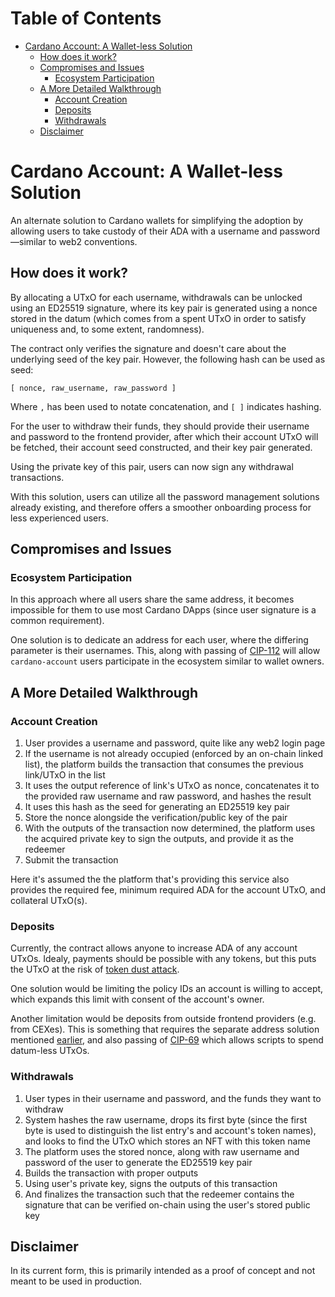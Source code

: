# Table of Contents

<!-- vim-markdown-toc GFM -->

* [Cardano Account: A Wallet-less Solution](#cardano-account-a-wallet-less-solution)
    * [How does it work?](#how-does-it-work)
    * [Compromises and Issues](#compromises-and-issues)
        * [Ecosystem Participation](#ecosystem-participation)
    * [A More Detailed Walkthrough](#a-more-detailed-walkthrough)
        * [Account Creation](#account-creation)
        * [Deposits](#deposits)
        * [Withdrawals](#withdrawals)
    * [Disclaimer](#disclaimer)

<!-- vim-markdown-toc -->

# Cardano Account: A Wallet-less Solution

An alternate solution to Cardano wallets for simplifying the adoption by
allowing users to take custody of their ADA with a username and password—similar
to web2 conventions.

## How does it work?

By allocating a UTxO for each username, withdrawals can be unlocked using an
ED25519 signature, where its key pair is generated using a nonce stored in the
datum (which comes from a spent UTxO in order to satisfy uniqueness and, to some
extent, randomness).

The contract only verifies the signature and doesn't care about the underlying
seed of the key pair. However, the following hash can be used as seed:
```
[ nonce, raw_username, raw_password ]
```

Where `,` has been used to notate concatenation, and `[ ]` indicates hashing.

For the user to withdraw their funds, they should provide their username and
password to the frontend provider, after which their account UTxO will be
fetched, their account seed constructed, and their key pair generated.

Using the private key of this pair, users can now sign any withdrawal
transactions.

With this solution, users can utilize all the password management solutions
already existing, and therefore offers a smoother onboarding process for less
experienced users.

## Compromises and Issues

### Ecosystem Participation

In this approach where all users share the same address, it becomes impossible
for them to use most Cardano DApps (since user signature is a common
requirement).

One solution is to dedicate an address for each user, where the differing
parameter is their usernames. This, along with passing
of [CIP-112](https://github.com/cardano-foundation/CIPs/pull/749) will
allow `cardano-account` users participate in the ecosystem similar to wallet
owners.

## A More Detailed Walkthrough

### Account Creation

1. User provides a username and password, quite like any web2 login page
2. If the username is not already occupied (enforced by an on-chain linked
   list), the platform builds the transaction that consumes the previous
   link/UTxO in the list
3. It uses the output reference of link's UTxO as nonce, concatenates it to the
   provided raw username and raw password, and hashes the result
4. It uses this hash as the seed for generating an ED25519 key pair
5. Store the nonce alongside the verification/public key of the pair
6. With the outputs of the transaction now determined, the platform uses the
   acquired private key to sign the outputs, and provide it as the redeemer
7. Submit the transaction

Here it's assumed the the platform that's providing this service also provides
the required fee, minimum required ADA for the account UTxO, and collateral
UTxO(s).

### Deposits

Currently, the contract allows anyone to increase ADA of any account UTxOs.
Idealy, payments should be possible with any tokens, but this puts the UTxO at
the risk of [token dust attack](https://plutonomicon.github.io/plutonomicon/vulnerabilities#utxo-value-size-spam-aka-token-dust-attack).

One solution would be limiting the policy IDs an account is willing to accept,
which expands this limit with consent of the account's owner.

Another limitation would be deposits from outside frontend providers (e.g.
from CEXes). This is something that requires the separate address solution
mentioned [earlier](#ecosystem-participation), and also passing of [CIP-69](https://github.com/cardano-foundation/CIPs/pull/321) which
allows scripts to spend datum-less UTxOs.

### Withdrawals

1. User types in their username and password, and the funds they want to
   withdraw
2. System hashes the raw username, drops its first byte (since the first byte
   is used to distinguish the list entry's and account's token names), and looks
   to find the UTxO which stores an NFT with this token name
3. The platform uses the stored nonce, along with raw username and password of
   the user to generate the ED25519 key pair
4. Builds the transaction with proper outputs
5. Using user's private key, signs the outputs of this transaction
4. And finalizes the transaction such that the redeemer contains the signature
   that can be verified on-chain using the user's stored public key

## Disclaimer

In its current form, this is primarily intended as a proof of concept and not
meant to be used in production.
